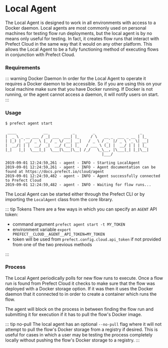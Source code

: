# Local Agent

The Local Agent is designed to work in all environments with access to a Docker daemon. Local agents are most commonly used on personal machines for testing flow run deployments, but the local agent is by no means only useful for testing. In fact, it creates flow runs that interact with Prefect Cloud in the same way that it would on any other platform. This allows the Local Agent to be a fully functioning method of executing flows in conjunction with Prefect Cloud.

### Requirements

::: warning Docker Daemon
In order for the Local Agent to operate it requires a Docker daemon to be accessible. So if you are using this on your local machine make sure that you have Docker running. If Docker is not running, or the agent cannot access a daemon, it will notify users on start.
:::

### Usage

```
$ prefect agent start

 ____            __           _        _                    _
|  _ \ _ __ ___ / _| ___  ___| |_     / \   __ _  ___ _ __ | |_
| |_) | '__/ _ \ |_ / _ \/ __| __|   / _ \ / _` |/ _ \ '_ \| __|
|  __/| | |  __/  _|  __/ (__| |_   / ___ \ (_| |  __/ | | | |_
|_|   |_|  \___|_|  \___|\___|\__| /_/   \_\__, |\___|_| |_|\__|
                                           |___/

2019-09-01 12:24:59,261 - agent - INFO - Starting LocalAgent
2019-09-01 12:24:59,261 - agent - INFO - Agent documentation can be found at https://docs.prefect.io/cloud/agent
2019-09-01 12:24:59,482 - agent - INFO - Agent successfully connected to Prefect Cloud
2019-09-01 12:24:59,482 - agent - INFO - Waiting for flow runs...
```

The Local Agent can be started either through the Prefect CLI or by importing the `LocalAgent` class from the core library.

::: tip Tokens
There are a few ways in which you can specify an `AGENT` API token:

- command argument `prefect agent start -t MY_TOKEN`
- environment variable `export PREFECT__CLOUD__AGENT__API_TOKEN=MY_TOKEN`
- token will be used from `prefect.config.cloud.api_token` if not provided from one of the two previous methods

:::

### Process

The Local Agent periodically polls for new flow runs to execute. Once a flow run is found from Prefect Cloud it checks to make sure that the flow was deployed with a Docker storage option. If it was then it uses the Docker daemon that it connected to in order to create a container which runs the flow.

The agent will block on the process in between finding the flow run and submitting it for execution if it has to pull the flow's Docker image.

::: tip no-pull
The local agent has an optional `--no-pull` flag where it will not attempt to pull the flow's Docker storage from a registry if desired. This is useful for cases in which a user may be testing the process completely locally without pushing the flow's Docker storage to a registry.
:::

